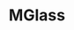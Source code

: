 ---
title: "MGlass"
url: /ciudad-autonoma-de-buenos-aires/mglass/
shop: reparación de automóviles
---